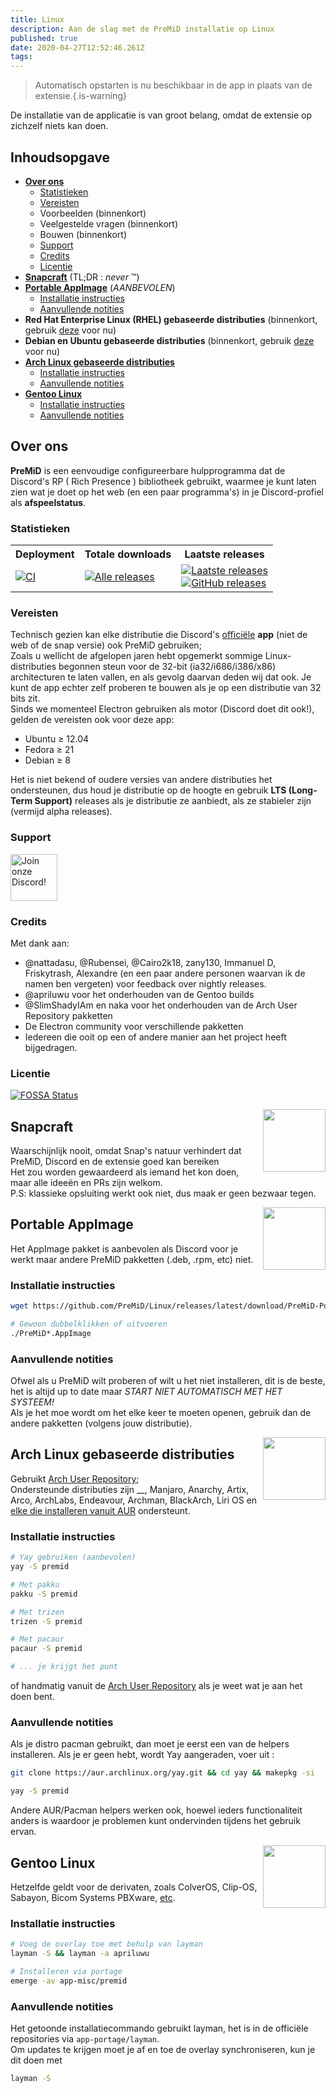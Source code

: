 ```yaml
---
title: Linux
description: Aan de slag met de PreMiD installatie op Linux
published: true
date: 2020-04-27T12:52:46.261Z
tags:
---
```


> Automatisch opstarten is nu beschikbaar in de app in plaats van de extensie.{.is-warning}

De installatie van de applicatie is van groot belang, omdat de extensie op zichzelf niets kan doen.

## Inhoudsopgave

- **[Over ons](#about)**
  - [Statistieken](#stats)
  - [Vereisten](#requirements)
  - Voorbeelden (binnenkort)
  - Veelgestelde vragen (binnenkort)
  - Bouwen (binnenkort)
  - [Support](#support)
  - [Credits](#credits)
  - [Licentie](#license)
- **[Snapcraft](#snapcraft)** (TL;DR : _never_ ™️)
- **[Portable AppImage](#portable-appimage)** (_AANBEVOLEN_)
  - [Installatie instructies](#installation-instructions)
  - [Aanvullende notities](#additional-notes)
- **Red Hat Enterprise Linux (RHEL) gebaseerde distributies** (binnenkort, gebruik [deze](#portable-appimage) voor nu)
- **Debian en Ubuntu gebaseerde distributies** (binnenkort, gebruik [deze](#portable-appimage) voor nu)
- **[Arch Linux gebaseerde distributies](#arch-linux-based-distributions)**
  - [Installatie instructies](#installation-instructions-1)
  - [Aanvullende notities](#additional-notes-1)
- **[Gentoo Linux](#gentoo-linux)**
  - [Installatie instructies](#installation-instructions-2)
  - [Aanvullende notities](#additional-notes-2)

<a name="about"></a>

## Over ons

**PreMiD** is een eenvoudige configureerbare hulpprogramma dat de Discord's RP ( Rich Presence ) bibliotheek gebruikt, waarmee je kunt laten zien wat je doet op het web (en een paar programma's) in je Discord-profiel als **afspeelstatus**.

<a name="stats"></a>

### Statistieken

<table>
  <tr>
    <th>Deployment</th>
    <th>Totale downloads</th>
    <th>Laatste releases</th>
  </tr>
  <tr>
    <td><a href="https://github.com/PreMiD/Linux/actions"><img src="https://github.com/PreMiD/Linux/workflows/CI/badge.svg?branch=master&event=push" alt="CI"></a></td>
    <td><a href="https://github.com/PreMiD/Linux/releases"><img src="https://img.shields.io/github/downloads/PreMiD/Linux/total.svg?maxAge=86400" alt="Alle releases"></a></td>
    <td><a href="https://github.com/PreMiD/Linux/releases/latest"><img src="https://img.shields.io/github/v/release/PreMiD/Linux.svg?maxAge=86400" alt="Laatste releases"><br><img src="https://img.shields.io/github/downloads/PreMiD/Linux/latest/total.svg?maxAge=86400" alt="GitHub releases"></a></td>
  </tr>
</table>

<a name="requirements"></a>

### Vereisten

Technisch gezien kan elke distributie die Discord's [officiële](https://discordapp.com/download) **app** (niet de web of de snap versie) ook PreMiD gebruiken;</br> Zoals u wellicht de afgelopen jaren hebt opgemerkt sommige Linux-distributies begonnen steun voor de 32-bit (ia32/i686/i386/x86) architecturen te laten vallen, en als gevolg daarvan deden wij dat ook. Je kunt de app echter zelf proberen te bouwen als je op een distributie van 32 bits zit.</br> Sinds we momenteel Electron gebruiken als motor (Discord doet dit ook!), gelden de vereisten ook voor deze app:

- Ubuntu ≥ 12.04
- Fedora ≥ 21
- Debian ≥ 8

Het is niet bekend of oudere versies van andere distributies het ondersteunen, dus houd je distributie op de hoogte en gebruik **LTS (Long-Term Support)** releases als je distributie ze aanbiedt, als ze stabieler zijn (vermijd alpha releases).

<a name="support"></a>

### Support

<div>
  <a target="_blank" href="https://discord.gg/WvfVZ8T" title="Join onze Discord!">
    <img height="75px" draggable="false" src="https://discordapp.com/api/guilds/493130730549805057/widget.png?style=banner2" alt="Join onze Discord!">
  </a>
</div>

<a name="credits"></a>

### Credits

Met dank aan:

- @nattadasu, @Rubensei, @Cairo2k18, zany130, Immanuel D, Friskytrash, Alexandre (en een paar andere personen waarvan ik de namen ben vergeten) voor feedback over nightly releases.
- @apriluwu voor het onderhouden van de Gentoo builds
- @SlimShadyIAm en naka voor het onderhouden van de Arch User Repository pakketten
- De Electron community voor verschillende pakketten
- Iedereen die ooit op een of andere manier aan het project heeft bijgedragen.

<a name="license"></a>

### Licentie

[![FOSSA Status](https://app.fossa.io/api/projects/git%2Bgithub.com%2FPreMiD%2FLinux.svg?type=large)](https://app.fossa.io/projects/git%2Bgithub.com%2FPreMiD%2FLinux?ref=badge_large)

<img src="https://i.imgur.com/ACAxtmA.png" width="100" height="100" align="right"></img>
<a name="snapcraft"></a>

## Snapcraft

Waarschijnlijk nooit, omdat Snap's natuur verhindert dat PreMiD, Discord en de extensie goed kan bereiken</br> Het zou worden gewaardeerd als iemand het kon doen, maar alle ideeën en PRs zijn welkom.</br> P.S: klassieke opsluiting werkt ook niet, dus maak er geen bezwaar tegen.

<img src="https://i.imgur.com/qEZOOfU.png" width="100" height="100" align="right"></img>
<a name="appimage"></a>

## Portable AppImage

Het AppImage pakket is aanbevolen als Discord voor je werkt maar andere PreMiD pakketten (.deb, .rpm, etc) niet.

<a name="appimageinstall"></a>

### Installatie instructies

```bash
wget https://github.com/PreMiD/Linux/releases/latest/download/PreMiD-Portable.AppImage && chmod a+x PreMiD*.AppImage
```

```bash
# Gewoon dubbelklikken of uitvoeren
./PreMiD*.AppImage
```

<a name="appimagenotes"></a>

### Aanvullende notities

Ofwel als u PreMiD wilt proberen of wilt u het niet installeren, dit is de beste, het is altijd up to date maar _START NIET AUTOMATISCH MET HET SYSTEEM!_</br>Als je het moe wordt om het elke keer te moeten openen, gebruik dan de andere pakketten (volgens jouw distributie).

<a name="arch"></a>
<img src="https://i.imgur.com/NBevNlU.png" width="100" height="100" align="right"></img>

## Arch Linux gebaseerde distributies

Gebruikt [Arch User Repository](https://aur.archlinux.org/packages/premid);</br> Ondersteunde distributies zijn __, Manjaro, Anarchy, Artix, Arco, ArchLabs, Endeavour, Archman, BlackArch, Liri OS en [elke die installeren vanuit AUR](https://wiki.archlinux.org/index.php/Arch-based_distributions#Active) ondersteunt.

<a name="archinstall"></a>

### Installatie instructies

```bash
# Yay gebruiken (aanbevolen)
yay -S premid
```

```bash
# Met pakku
pakku -S premid
```

```bash
# Met trizen
trizen -S premid
```

```bash
# Met pacaur
pacaur -S premid
```

```bash
# ... je krijgt het punt
```

of handmatig vanuit de [Arch User Repository](https://aur.archlinux.org/packages/premid) als je weet wat je aan het doen bent.

<a name="archnotes"></a>

### Aanvullende notities

Als je distro pacman gebruikt, dan moet je eerst een van de helpers installeren. Als je er geen hebt, wordt Yay aangeraden, voer uit :

```bash
git clone https://aur.archlinux.org/yay.git && cd yay && makepkg -si
```

```bash
yay -S premid
```

Andere AUR/Pacman helpers werken ook, hoewel ieders functionaliteit anders is waardoor je problemen kunt ondervinden tijdens het gebruik ervan.

<img src="https://i.imgur.com/Kv1X2to.png" width="100" height="100" align="right"></img>
<a name="gentoo"></a>

## Gentoo Linux

Hetzelfde geldt voor de derivaten, zoals ColverOS, Clip-OS, Sabayon, Bicom Systems PBXware, [etc](https://wiki.gentoo.org/wiki/Distributions_based_on_Gentoo#Active_projects).

<a name="gentooinstall"></a>

### Installatie instructies

```bash
# Voeg de overlay toe met behulp van layman
layman -S && layman -a apriluwu
```

```bash
# Installeren via portage
emerge -av app-misc/premid
```

<a name="gentoonotes"></a>

### Aanvullende notities

Het getoonde installatiecommando gebruikt layman, het is in de officiële repositories via `app-portage/layman`.<br> Om updates te krijgen moet je af en toe de overlay synchroniseren, kun je dit doen met

```bash
layman -S
```